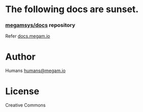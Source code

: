 # The following docs are sunset. 

### [megamsys/docs](https://github.com/megamsys/docs) repository 

Refer [docs.megam.io](docs.megam.ioi)

# Author

Humans <humans@megam.io>

# License

Creative Commons
